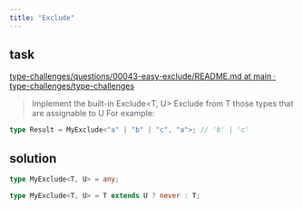 ```yaml
---
title: "Exclude"
---
```


## task

[type\-challenges/questions/00043\-easy\-exclude/README\.md at main · type\-challenges/type\-challenges](https://github.com/type-challenges/type-challenges/blob/main/questions/00043-easy-exclude/README.md)

> Implement the built-in Exclude<T, U>
> Exclude from T those types that are assignable to U
> For example:

```ts
type Result = MyExclude<"a" | "b" | "c", "a">; // 'b' | 'c'
```

## solution

```ts
type MyExclude<T, U> = any;
```

```ts
type MyExclude<T, U> = T extends U ? never : T;
```
